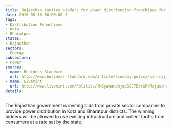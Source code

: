 ```yaml
---
title: Rajasthan invites bidders for power distribution franchisee for two cities
date: 2016-05-18 00:00:00 Z
tags:
- Distribution Franchisee
- Kota
- Bharatpur
states:
- Rajasthan
sectors:
- Energy
subsectors:
- Power
sources:
- name: Business Standard
  url: http://www.business-standard.com/article/economy-policy/can-rajasthan-show-the-way-on-power-reforms-116051101435_1.html
- name: Livemint
  url: http://www.livemint.com/Politics/fK3ywmanqhjqoBJJ7EtrGM/Rajasthan-invites-private-firms-to-manage-power-distribution.html
details: 
---
```


The Rajasthan government is inviting bids from private sector companies to provide power distribution in Kota and Bharatpur districts. The winning bidders will be allowed to use existing infrastructure and collect tariffs from consumers at a rate set by the state.
